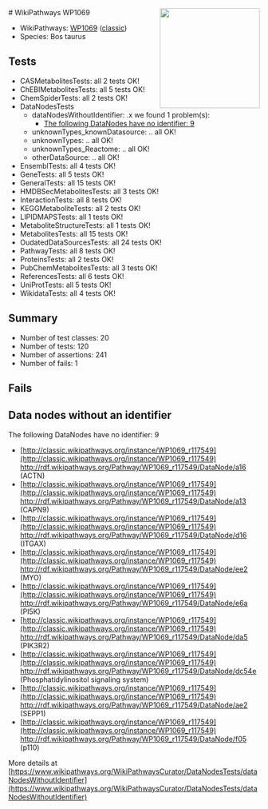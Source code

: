 <img style="float: right; width: 200px" src="https://upload.wikimedia.org/wikipedia/commons/thumb/8/83/Wplogo_with_text_500.png/640px-Wplogo_with_text_500.png" />
# WikiPathways WP1069

* WikiPathways: [WP1069](https://wikipathways.org/pathways/WP1069) ([classic](https://classic.wikipathways.org/instance/WP1069))
* Species: Bos taurus
## Tests
* CASMetabolitesTests: all 2 tests OK!
* ChEBIMetabolitesTests: all 5 tests OK!
* ChemSpiderTests: all 2 tests OK!
* DataNodesTests
    * dataNodesWithoutIdentifier: .x we found 1 problem(s):
        * [The following DataNodes have no identifier: 9](#d2d32fa8)
    * unknownTypes_knownDatasource: .. all OK!
    * unknownTypes: .. all OK!
    * unknownTypes_Reactome: .. all OK!
    * otherDataSource: .. all OK!
* EnsemblTests: all 4 tests OK!
* GeneTests: all 5 tests OK!
* GeneralTests: all 15 tests OK!
* HMDBSecMetabolitesTests: all 3 tests OK!
* InteractionTests: all 8 tests OK!
* KEGGMetaboliteTests: all 2 tests OK!
* LIPIDMAPSTests: all 1 tests OK!
* MetaboliteStructureTests: all 1 tests OK!
* MetabolitesTests: all 15 tests OK!
* OudatedDataSourcesTests: all 24 tests OK!
* PathwayTests: all 8 tests OK!
* ProteinsTests: all 2 tests OK!
* PubChemMetabolitesTests: all 3 tests OK!
* ReferencesTests: all 6 tests OK!
* UniProtTests: all 5 tests OK!
* WikidataTests: all 4 tests OK!


## Summary

* Number of test classes: 20
* Number of tests: 120
* Number of assertions: 241
* Number of fails: 1

## Fails

<a name="d2d32fa8" />

## Data nodes without an identifier

The following DataNodes have no identifier: 9

* [http://classic.wikipathways.org/instance/WP1069_r117549](http://classic.wikipathways.org/instance/WP1069_r117549) http://rdf.wikipathways.org/Pathway/WP1069_r117549/DataNode/a16 (ACTN)
* [http://classic.wikipathways.org/instance/WP1069_r117549](http://classic.wikipathways.org/instance/WP1069_r117549) http://rdf.wikipathways.org/Pathway/WP1069_r117549/DataNode/a13 (CAPN9)
* [http://classic.wikipathways.org/instance/WP1069_r117549](http://classic.wikipathways.org/instance/WP1069_r117549) http://rdf.wikipathways.org/Pathway/WP1069_r117549/DataNode/d16 (ITGAX)
* [http://classic.wikipathways.org/instance/WP1069_r117549](http://classic.wikipathways.org/instance/WP1069_r117549) http://rdf.wikipathways.org/Pathway/WP1069_r117549/DataNode/ee2 (MYO)
* [http://classic.wikipathways.org/instance/WP1069_r117549](http://classic.wikipathways.org/instance/WP1069_r117549) http://rdf.wikipathways.org/Pathway/WP1069_r117549/DataNode/e6a (PI5K)
* [http://classic.wikipathways.org/instance/WP1069_r117549](http://classic.wikipathways.org/instance/WP1069_r117549) http://rdf.wikipathways.org/Pathway/WP1069_r117549/DataNode/da5 (PIK3R2)
* [http://classic.wikipathways.org/instance/WP1069_r117549](http://classic.wikipathways.org/instance/WP1069_r117549) http://rdf.wikipathways.org/Pathway/WP1069_r117549/DataNode/dc54e (Phosphatidylinositol
signaling system)
* [http://classic.wikipathways.org/instance/WP1069_r117549](http://classic.wikipathways.org/instance/WP1069_r117549) http://rdf.wikipathways.org/Pathway/WP1069_r117549/DataNode/ae2 (SEPP1)
* [http://classic.wikipathways.org/instance/WP1069_r117549](http://classic.wikipathways.org/instance/WP1069_r117549) http://rdf.wikipathways.org/Pathway/WP1069_r117549/DataNode/f05 (p110)


More details at [https://www.wikipathways.org/WikiPathwaysCurator/DataNodesTests/dataNodesWithoutIdentifier](https://www.wikipathways.org/WikiPathwaysCurator/DataNodesTests/dataNodesWithoutIdentifier)

